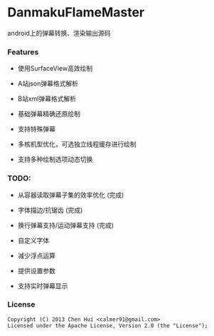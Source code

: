 DanmakuFlameMaster
==================

android上的弹幕转换、渲染输出源码


### Features

- 使用SurfaceView高效绘制

- A站json弹幕格式解析

- B站xml弹幕格式解析

- 基础弹幕精确还原绘制

- 支持特殊弹幕

- 多核机型优化，可选独立线程缓存进行绘制

- 支持多种绘制选项动态切换


### TODO:

- 从容器读取弹幕子集的效率优化 (完成)

- 字体描边/抗锯齿 (完成)

- 换行弹幕支持/运动弹幕支持 (完成)

- 自定义字体

- 减少浮点运算

- 提供设置参数

- 支持实时弹幕显示


### License
    Copyright (C) 2013 Chen Hui <calmer91@gmail.com>
    Licensed under the Apache License, Version 2.0 (the "License");